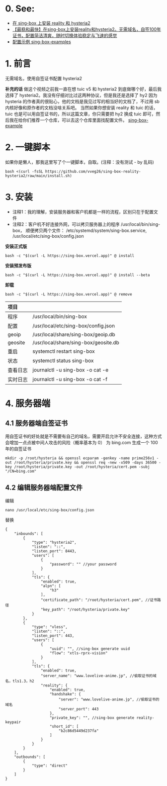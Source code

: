 # 0. See:
- [在 sing-box 上安装 reality 和 hysteria2](https://blog.mareep.net/posts/15209/)
- [【最稳和最快】在sing-box上安装reality和hysteria2。无需域名，自签100年证书，配置简洁清爽，随时切换体验稳定与飞速的感觉](https://www.youtube.com/watch?v=hbrOxWrGmTc)
- [配置示例 sing-box-examples](https://github.com/chika0801/sing-box-examples/tree/main)

# 1. 前言
  无需域名，使用自签证书配置 hysteria2
  
  **补充的话**
做这个视频之前我一直在想 tuic v5 和 hysteria2 到底做哪个好，最后我选择了 hysteria2。我没有仔细对比过这两种协议，但是我还是选择了 hy2
因为 hysteria 的作者真的很贴心，他的文档是我见过写的相当好的文档了，不过用 sb 内核好像和原作者的文档没啥关系吧。
当然如果你想安装 reality 和 tuic 的话，tuic 也是可以用自签证书的，所以这篇文章，你只需要把 hy2 换成 tuic 即可，然后我在给你们推荐一个仓库，可以去这个仓库里面找配置文件。
[sing-box-example](https://github.com/chika0801/sing-box-examples/tree/main)

# 2. 一键脚本

如果你是懒人，那我这里写了个一键脚本，自取。(注释：没有测试  - by 乱码)
```
bash <(curl -fsSL https://github.com/vveg26/sing-box-reality-hysteria2/raw/main/install.sh)
```

# 3. 安装
- 注释1：我的理解，安装服务器和客户机都是一样的流程，区别只在于配置文件
- 注释2：客户机不好连接外网，可以拷贝服务器上的程序 /usr/local/bin/sing-box， 顺便拷贝两个文件： /etc/systemd/system/sing-box.service, /usr/local/etc/sing-box/config.json

**安装正式版**
```
bash -c "$(curl -L https://sing-box.vercel.app)" @ install
```
**安装预发布版**
```
bash -c "$(curl -L https://sing-box.vercel.app)" @ install --beta
```
**卸载**
```
bash -c "$(curl -L https://sing-box.vercel.app)" @ remove
```

|  项目       |                                      | 
|:-----------|---------------------------------------|
|程序 	       | /usr/local/bin/sing-box               |
|配置 	       | /usr/local/etc/sing-box/config.json   |
|geoip 	     | /usr/local/share/sing-box/geoip.db    |
|geosite 	   | /usr/local/share/sing-box/geosite.db  |
|重启 	       | systemctl restart sing-box            |
|状态 	       | systemctl status sing-box             |
|查看日志 	   | journalctl -u sing-box -o cat -e      |
|实时日志 	   | journalctl -u sing-box -o cat -f      |

# 4. 服务器端
## 4.1 服务器端自签证书
用自签证书的好处就是不需要有自己的域名，需要开启允许不安全连接，这种方式会增加一点点被中间人攻击的风险（概率基本为 0）
为 bing.com 生成一个 100 年的自签证书
```
mkdir -p /root/hysteria && openssl ecparam -genkey -name prime256v1 -out /root/hysteria/private.key && openssl req -new -x509 -days 36500 -key /root/hysteria/private.key -out /root/hysteria/cert.pem -subj "/CN=bing.com"
```
## 4.2 编辑服务器端配置文件
编辑
```
nano /usr/local/etc/sing-box/config.json
```
替换
```
{
    "inbounds": [
        {
            "type": "hysteria2",
            "listen": "::",
            "listen_port": 8443,
            "users": [
                {
                    "password": "" //your password
                }
            ],
            "tls": {
                "enabled": true,
                "alpn": [
                    "h3"
                ],
                "certificate_path": "/root/hysteria/cert.pem", //证书路径
                "key_path": "/root/hysteria/private.key"
            }
        },
        {
            "type": "vless",
            "listen": "::",
            "listen_port": 443,
            "users": [
                {
                    "uuid": "", //sing-box generate uuid
                    "flow": "xtls-rprx-vision"
                }
            ],
            "tls": {
                "enabled": true,
                "server_name": "www.lovelive-anime.jp", //偷取证书的域名，tls1.3，h2
                "reality": {
                    "enabled": true,
                    "handshake": {
                        "server": "www.lovelive-anime.jp", //偷取证书的域名
                        "server_port": 443
                    },
                    "private_key": "", //sing-box generate reality-keypair
                    "short_id": [
                        "b2c86d5449d237fa"
                    ]
                }
            }
        }
    ],
    "outbounds": [
        {
            "type": "direct"
        }
    ]
}

```




